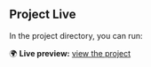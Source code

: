 
## Project Live

In the project directory, you can run:

🌍 **Live preview:** [view the project]([https://senin-projen.netlify.app/](https://imagesearcscrenn.netlify.app/))
